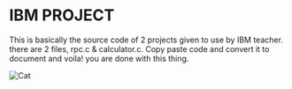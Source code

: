 # IBM PROJECT
This is basically the source code of 2 projects given to use by IBM teacher. there are 2 files, rpc.c & calculator.c.
Copy paste code and convert it to document and voila! you are done with this thing.

<img  alt="Cat" src="https://animesher.com/orig/1/120/1209/12098/animesher.com_anime-funny-computer-funny-1209835.gif" />
